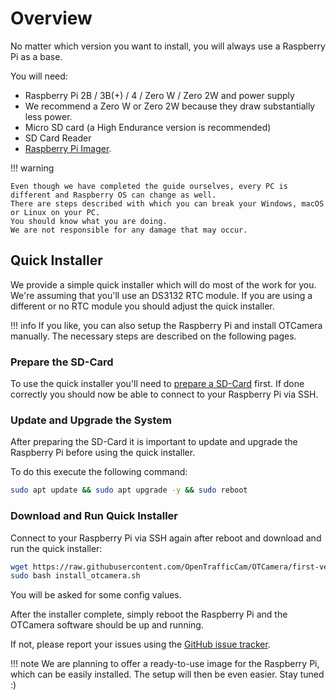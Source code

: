 # Overview

No matter which version you want to install, you will always use a Raspberry Pi as a base.

You will need:

* Raspberry Pi 2B / 3B(+) / 4 / Zero W / Zero 2W and power supply
* We recommend a Zero W or Zero 2W because they draw substantially less power.
* Micro SD card (a High Endurance version is recommended)
* SD Card Reader
* [Raspberry Pi Imager](https://www.raspberrypi.org/software/).

!!! warning

    Even though we have completed the guide ourselves, every PC is different and Raspberry OS can change as well.
    There are steps described with which you can break your Windows, macOS or Linux on your PC.
    You should know what you are doing.
    We are not responsible for any damage that may occur.

## Quick Installer

We provide a simple quick installer which will do most of the work for you.
We're assuming that you'll use an DS3132 RTC module.
If you are using a different or no RTC module you should adjust the quick installer.

!!! info
    If you like, you can also setup the Raspberry Pi and install OTCamera manually.
    The necessary steps are described on the following pages.

### Prepare the SD-Card

To use the quick installer you'll need to [prepare a SD-Card](prepare-sd-card/) first.
If done correctly you should now be able to connect to your Raspberry Pi via SSH.

### Update and Upgrade the System

After preparing the SD-Card it is important to update and upgrade the Raspberry Pi before using the quick installer.

To do this execute the following command:

```bash
sudo apt update && sudo apt upgrade -y && sudo reboot
```

### Download and Run Quick Installer

Connect to your Raspberry Pi via SSH again after reboot and download and run the quick installer:

```bash
wget https://raw.githubusercontent.com/OpenTrafficCam/OTCamera/first-version/raspi-files/install_otcamera.sh
sudo bash install_otcamera.sh
```

You will be asked for some config values.

After the installer complete, simply reboot the Raspberry Pi and the OTCamera software should be up and running.

If not, please report your issues using the [GitHub issue tracker](https://github.com/OpenTrafficCam/OTCamera/issues).

!!! note
    We are planning to offer a ready-to-use image for the Raspberry Pi, which can be easily installed.
    The setup will then be even easier.
    Stay tuned :)
